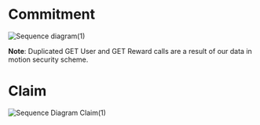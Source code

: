 # Commitment

![Sequence diagram(1)](https://user-images.githubusercontent.com/11260050/173054166-aee4c20e-0078-4369-92d6-598e9f96e67b.png)

**Note**: Duplicated GET User and GET Reward calls are a result of our data in motion security scheme. 

# Claim

![Sequence Diagram Claim(1)](https://user-images.githubusercontent.com/11260050/173060685-25cc924a-0a96-4bf8-9801-4aae5d06a599.png)


